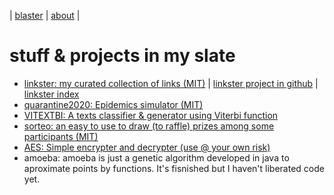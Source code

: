 | [blaster](blaster.md) | [about](about.md) | 

# stuff & projects in my slate

* [linkster: my curated collection of links (MIT)](https://rafaelaznar.github.io/linkster/) | [linkster project in github](https://github.com/rafaelaznar/linkster) | [linkster index](https://github.com/rafaelaznar/linkster/blob/main/README.md)
* [quarantine2020: Epidemics simulator (MIT)](https://rafaelaznar.github.io/quarantine2020/)
* [VITEXTBI: A texts classifier & generator using Viterbi function](https://rafaelaznar.github.io/vitextbi/)
* [sorteo: an easy to use to draw (to raffle) prizes among some participants (MIT)](https://rafaelaznar.github.io/sorteo/)
* [AES: Simple encrypter and decrypter (use @ your own risk)](https://rafaelaznar.github.io/aes/)
* amoeba: amoeba is just a genetic algorithm developed in java to aproximate points by functions. It's fisnished but I haven't liberated code yet.

<!--
## posts examples

* [first post](posts/2023.01.23.01.md)
* [second post](posts/2023.01.23.02.md)
-->
